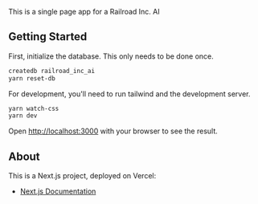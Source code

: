 This is a single page app for a Railroad Inc. AI

## Getting Started

First, initialize the database. This only needs to be done once.
```bash
createdb railroad_inc_ai
yarn reset-db
```


For development, you'll need to run tailwind and the development server.

```bash
yarn watch-css
yarn dev
```

Open [http://localhost:3000](http://localhost:3000) with your browser to see the result.

## About
This is a Next.js project, deployed on Vercel: 

- [Next.js Documentation](https://nextjs.org/docs) 

